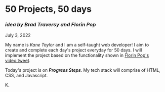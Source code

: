 # 50 Projects, 50 days
### *idea by Brad Traversy and Florin Pop*

July 3, 2022

My name is *Kane Taylor* and I am a self-taught web developer! I aim to create and complete each day's project everyday for 50 days. I will implement the project based on the functionality shown in [Florin Pop's video tweet](https://twitter.com/florinpop1705/status/1542923659546951681).

Today's project is on ***Progress Steps***. My tech stack will comprise of HTML, CSS, and Javascript.

K.